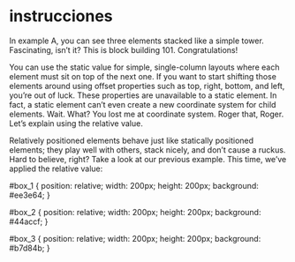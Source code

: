 # instrucciones

In example A, you can see three elements stacked like a simple tower. Fascinating, isn’t it? This is block building 101. Congratulations!

You can use the static value for simple, single-column layouts where each element must sit on top of the next one. If you want to start shifting those elements around using offset properties such as top, right, bottom, and left, you’re out of luck. These properties are unavailable to a static element. In fact, a static element can’t even create a new coordinate system for child elements. Wait. What? You lost me at coordinate system. Roger that, Roger. Let’s explain using the relative value.

Relatively positioned elements behave just like statically positioned elements; they play well with others, stack nicely, and don’t cause a ruckus. Hard to believe, right? Take a look at our previous example. This time, we’ve applied the relative value:

#box_1 {
	position: relative;
	width: 200px;
	height: 200px;
	background: #ee3e64;
}

#box_2 {
	position: relative;
	width: 200px;
	height: 200px;
	background: #44accf;
}

#box_3 {
	position: relative;
	width: 200px;
	height: 200px;
	background: #b7d84b;
}
